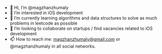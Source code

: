 - 👋 Hi, I’m @magzhanzhumaly
- 👀 I’m interested in iOS development
- 🌱 I’m currently learning algorithms and data structures to solve as much problems in leetcode as possible
- 💞️ I’m looking to collaborate on startups / find vacancies related to iOS development
- 📫 How to reach me: magzhanzhumaly@gmail.com or @magzhanzhumaly in all social networks.

<!---
magzhanzhumaly/magzhanzhumaly is a ✨ special ✨ repository because its `README.md` (this file) appears on your GitHub profile.
You can click the Preview link to take a look at your changes.
--->
